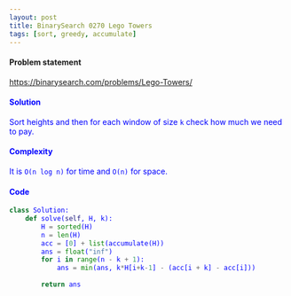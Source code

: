 ```yaml
---
layout: post
title: BinarySearch 0270 Lego Towers
tags: [sort, greedy, accumulate]
---
```


#### Problem statement

<a href="https://binarysearch.com/problems/Lego-Towers/"> <font color = blue>https://binarysearch.com/problems/Lego-Towers/

#### Solution
Sort heights and then for each window of size `k` check how much we need to pay.

#### Complexity
It is `O(n log n)` for time and `O(n)` for space.

#### Code
```python
class Solution:
    def solve(self, H, k):
        H = sorted(H)
        n = len(H)
        acc = [0] + list(accumulate(H))
        ans = float("inf")
        for i in range(n - k + 1):
            ans = min(ans, k*H[i+k-1] - (acc[i + k] - acc[i]))
        
        return ans
```
